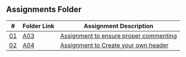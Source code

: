 ## Assignments Folder
|      #      | Folder Link  | Assignment Description                          |
| :---------: | ------------ | ----------------------------------------------- |
| [01](./A03) | [A03](./A03) | [Assignment to ensure proper commenting](./A03) |
| [02](./A04) | [A04](./A04) | [Assignment to Create your own header](./A04)   |

